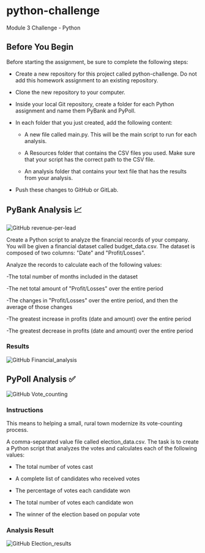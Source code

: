 # python-challenge
Module 3 Challenge - Python

## Before You Begin
Before starting the assignment, be sure to complete the following steps:

- Create a new repository for this project called python-challenge. Do not add this homework assignment to an existing repository.

- Clone the new repository to your computer.

- Inside your local Git repository, create a folder for each Python assignment and name them PyBank and PyPoll.

- In each folder that you just created, add the following content:

    - A new file called main.py. This will be the main script to run for each analysis.

    - A Resources folder that contains the CSV files you used. Make sure that your script has the correct path to the CSV file.

    - An analysis folder that contains your text file that has the results from your analysis.

- Push these changes to GitHub or GitLab.

## PyBank Analysis :chart_with_upwards_trend:
![GitHub revenue-per-lead](https://github.com/fgsalomao/python-challenge/blob/main/PyBank/Resources/revenue-per-lead.png)

Create a Python script to analyze the financial records of your company. You will be given a financial dataset called budget_data.csv. The dataset is composed of two columns: "Date" and "Profit/Losses".

Analyze the records to calculate each of the following values:

-The total number of months included in the dataset

-The net total amount of "Profit/Losses" over the entire period

-The changes in "Profit/Losses" over the entire period, and then the average of those changes

-The greatest increase in profits (date and amount) over the entire period

-The greatest decrease in profits (date and amount) over the entire period

### Results

![GitHub Financial_analysis](https://github.com/fgsalomao/python-challenge/blob/main/PyBank/Resources/Financial_analysis.png)

## PyPoll Analysis :white_check_mark:

![GitHub Vote_counting](https://github.com/fgsalomao/python-challenge/blob/main/PyPoll/Resources/Vote_counting.png)

### Instructions
This means to helping a small, rural town modernize its vote-counting process.

A comma-separated value file called election_data.csv. The task is to create a Python script that analyzes the votes and calculates each of the following values:

- The total number of votes cast

- A complete list of candidates who received votes

- The percentage of votes each candidate won

- The total number of votes each candidate won

- The winner of the election based on popular vote

### Analysis Result

![GitHub Election_results](https://github.com/fgsalomao/python-challenge/blob/main/PyPoll/Resources/Election_results.png)